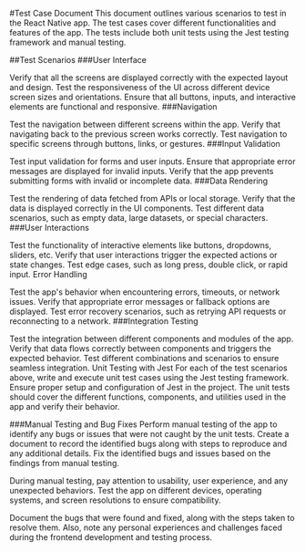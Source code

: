 #Test Case Document
This document outlines various scenarios to test in the React Native app. The test cases cover different functionalities and features of the app. The tests include both unit tests using the Jest testing framework and manual testing.

##Test Scenarios
###User Interface

Verify that all the screens are displayed correctly with the expected layout and design.
Test the responsiveness of the UI across different device screen sizes and orientations.
Ensure that all buttons, inputs, and interactive elements are functional and responsive.
###Navigation

Test the navigation between different screens within the app.
Verify that navigating back to the previous screen works correctly.
Test navigation to specific screens through buttons, links, or gestures.
###Input Validation

Test input validation for forms and user inputs.
Ensure that appropriate error messages are displayed for invalid inputs.
Verify that the app prevents submitting forms with invalid or incomplete data.
###Data Rendering

Test the rendering of data fetched from APIs or local storage.
Verify that the data is displayed correctly in the UI components.
Test different data scenarios, such as empty data, large datasets, or special characters.
###User Interactions

Test the functionality of interactive elements like buttons, dropdowns, sliders, etc.
Verify that user interactions trigger the expected actions or state changes.
Test edge cases, such as long press, double click, or rapid input.
Error Handling

Test the app's behavior when encountering errors, timeouts, or network issues.
Verify that appropriate error messages or fallback options are displayed.
Test error recovery scenarios, such as retrying API requests or reconnecting to a network.
###Integration Testing

Test the integration between different components and modules of the app.
Verify that data flows correctly between components and triggers the expected behavior.
Test different combinations and scenarios to ensure seamless integration.
Unit Testing with Jest
For each of the test scenarios above, write and execute unit test cases using the Jest testing framework. Ensure proper setup and configuration of Jest in the project. The unit tests should cover the different functions, components, and utilities used in the app and verify their behavior.

###Manual Testing and Bug Fixes
Perform manual testing of the app to identify any bugs or issues that were not caught by the unit tests. Create a document to record the identified bugs along with steps to reproduce and any additional details. Fix the identified bugs and issues based on the findings from manual testing.

During manual testing, pay attention to usability, user experience, and any unexpected behaviors. Test the app on different devices, operating systems, and screen resolutions to ensure compatibility.

Document the bugs that were found and fixed, along with the steps taken to resolve them. Also, note any personal experiences and challenges faced during the frontend development and testing process.
